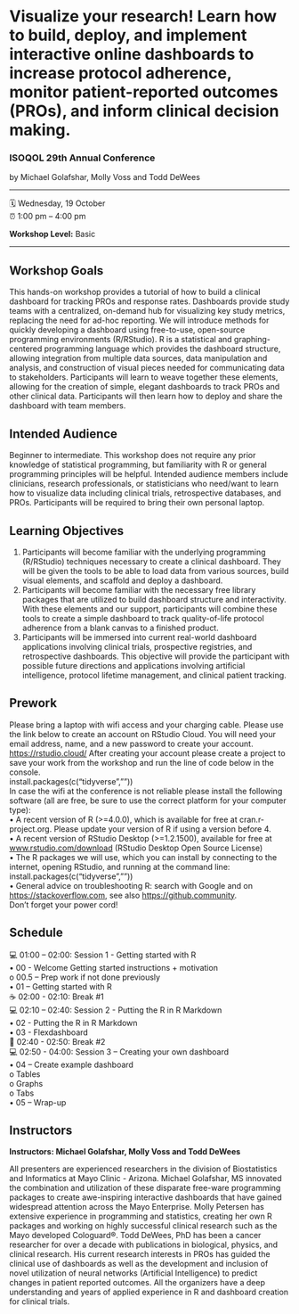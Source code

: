 Visualize your research! Learn how to build, deploy, and implement interactive online dashboards to increase protocol adherence, monitor patient-reported outcomes (PROs), and inform clinical decision making.
================

### ISOQOL 29th Annual Conference

by Michael Golafshar, Molly Voss and Todd DeWees

-----

:spiral_calendar: Wednesday, 19 October  
:alarm_clock:     1:00 pm – 4:00 pm  

__Workshop Level:__ Basic  
  
-----

## Workshop Goals

This hands-on workshop provides a tutorial of how to build a clinical dashboard for tracking PROs and response rates. Dashboards provide study teams with a centralized, on-demand hub for visualizing key study metrics, replacing the need for ad-hoc reporting. We will introduce methods for quickly developing a dashboard using free-to-use, open-source programming environments (R/RStudio). R is a statistical and graphing-centered programming language which provides the dashboard structure, allowing integration from multiple data sources, data manipulation and analysis, and construction of visual pieces needed for communicating data to stakeholders. Participants will learn to weave together these elements, allowing for the creation of simple, elegant dashboards to track PROs and other clinical data. Participants will then learn how to deploy and share the dashboard with team members.



## Intended Audience

Beginner to intermediate. This workshop does not require any prior knowledge of statistical programming, but familiarity with R or general programming principles will be helpful. Intended audience members include clinicians, research professionals, or statisticians who need/want to learn how to visualize data including clinical trials, retrospective databases, and PROs. Participants will be required to bring their own personal laptop.



## Learning Objectives

1.	Participants will become familiar with the underlying programming (R/RStudio) techniques necessary to create a clinical dashboard. They will be given the tools to be able to load data from various sources, build visual elements, and scaffold and deploy a dashboard.  
2.	Participants will become familiar with the necessary free library packages that are utilized to build dashboard structure and interactivity. With these elements and our support, participants will combine these tools to create a simple dashboard to track quality-of-life protocol adherence from a blank canvas to a finished product. 
3.	Participants will be immersed into current real-world dashboard applications involving clinical trials, prospective registries, and retrospective dashboards.  This objective will provide the participant with possible future directions and applications involving artificial intelligence, protocol lifetime management, and clinical patient tracking.



## Prework

Please bring a laptop with wifi access and your charging cable. Please use the link below to create an account on RStudio Cloud.  You will need your email address, name, and a new password to create your account.  https://rstudio.cloud/ After creating your account please create a project to save your work from the workshop and run the line of code below in the console.     
install.packages(c(“tidyverse”,””))     
In case the wifi at the conference is not reliable please install the following software (all are free, be sure to use the correct platform for your computer type):    
•	A recent version of R (>=4.0.0), which is available for free at cran.r-project.org. Please update your version of R if using a version before 4.     
•	A recent version of RStudio Desktop (>=1.2.1500), available for free at www.rstudio.com/download (RStudio Desktop Open Source License)   
•	The R packages we will use, which you can install by connecting to the internet, opening RStudio, and running at the command line:    
install.packages(c(“tidyverse”,””))    
•	General advice on troubleshooting R: search with Google and on https://stackoverflow.com, see also https://github.community.   
Don’t forget your power cord!



## Schedule
💻 01:00 – 02:00: Session 1 - Getting started with R    
     •	00 - Welcome Getting started instructions + motivation    
         o	00.5 – Prep work if not done previously   
     •	01 – Getting started with R     
☕ 02:00 - 02:10: Break #1    
💻 02:10 – 02:40: Session 2 - Putting the R in R Markdown    
     •	02 - Putting the R in R Markdown    
     •	03 - Flexdashboard    
🍴 02:40 - 02:50: Break #2    
💻 02:50 - 04:00: Session 3 – Creating your own dashboard    
     •	04 – Create example dashboard    
         o	Tables    
         o	Graphs    
         o	Tabs    
•	05 – Wrap-up    



## Instructors

__Instructors: Michael Golafshar, Molly Voss and Todd DeWees__

All presenters are experienced researchers in the division of Biostatistics and Informatics at Mayo Clinic - Arizona.  Michael Golafshar, MS innovated the combination and utilization of these disparate free-ware programming packages to create awe-inspiring interactive dashboards that have gained widespread attention across the Mayo Enterprise.  Molly Petersen has extensive experience in programming and statistics, creating her own R packages and working on highly successful clinical research such as the Mayo developed Cologuard®.  Todd DeWees, PhD has been a cancer researcher for over a decade with publications in biological, physics, and clinical research.  His current research interests in PROs has guided the clinical use of dashboards as well as the development and inclusion of novel utilization of neural networks (Artificial Intelligence) to predict changes in patient reported outcomes.  All the organizers have a deep understanding and years of applied experience in R and dashboard creation for clinical trials. 


